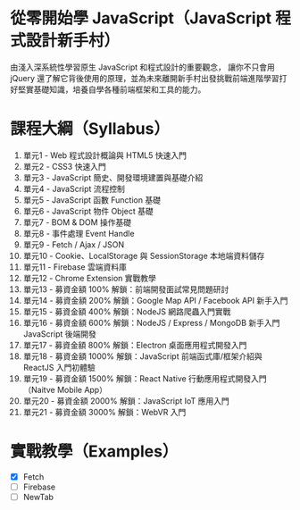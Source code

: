 # 從零開始學 JavaScript（JavaScript 程式設計新手村）
由淺入深系統性學習原生 JavaScript 和程式設計的重要觀念， 讓你不只會用 jQuery 還了解它背後使用的原理，並為未來離開新手村出發挑戰前端進階學習打好堅實基礎知識，培養自學各種前端框架和工具的能力。

# 課程大綱（Syllabus）
1. 單元1 - Web 程式設計概論與 HTML5 快速入門
2. 單元2 - CSS3 快速入門
3. 單元3 - JavaScript 簡史、開發環境建置與基礎介紹
4. 單元4 - JavaScript 流程控制
5. 單元5 - JavaScript 函數  Function 基礎
6. 單元6 - JavaScript 物件 Object 基礎
7. 單元7 - BOM & DOM 操作基礎
8. 單元8 - 事件處理  Event Handle
9. 單元9 - Fetch / Ajax / JSON
10. 單元10 - Cookie、LocalStorage 與 SessionStorage 本地端資料儲存
11. 單元11 - Firebase 雲端資料庫
12. 單元12 - Chrome Extension 實戰教學
13. 單元13 - 募資金額 100% 解鎖：前端開發面試常見問題研討
14. 單元14 - 募資金額 200% 解鎖：Google Map API  / Facebook API 新手入門
15. 單元15 - 募資金額 400% 解鎖：NodeJS 網路爬蟲入門實戰
16. 單元16 - 募資金額 600% 解鎖：NodeJS / Express / MongoDB 新手入門 JavaScript 後端開發
17. 單元17 - 募資金額 800% 解鎖：Electron 桌面應用程式開發入門
18. 單元18 - 募資金額 1000% 解鎖：JavaScript 前端函式庫/框架介紹與 ReactJS 入門初體驗
19. 單元19 - 募資金額 1500% 解鎖：React Native 行動應用程式開發入門（Naitve Mobile App）
20. 單元20 - 募資金額 2000% 解鎖：JavaScript IoT 應用入門
21. 單元21 - 募資金額 3000% 解鎖：WebVR 入門

# 實戰教學（Examples）
- [X] Fetch
- [ ] Firebase
- [ ] NewTab
